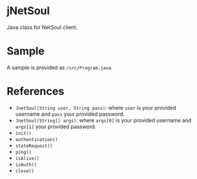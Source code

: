 # jNetSoul

Java class for NetSoul client.

# Sample

A sample is provided as `/src/Program.java`.

# References

* `JnetSoul(String user, String pass)`: where `user` is your provided username and `pass` your provided password.
* `JnetSoul(String[] args)`: where `args[0]` is your provided username and `args[1]` your provided password.
* `init()`
* `authentication()`
* `stateRequest()`
* `ping()`
* `isAlive()`
* `isAuth()`
* `close()`